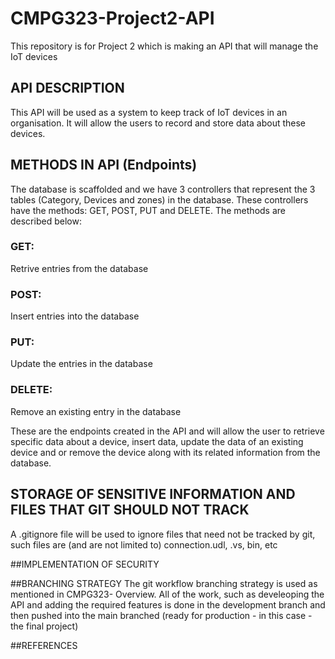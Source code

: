 # CMPG323-Project2-API
This repository is for Project 2 which is making an API that will manage the IoT devices

## API DESCRIPTION
This API will be used as a system to keep track of IoT devices in an organisation. It will allow the users to record and store data about these devices.

## METHODS IN API (Endpoints)
The database is scaffolded and we have 3 controllers that represent the 3 tables (Category, Devices and zones) in the database. These controllers have the methods: GET, POST, PUT and DELETE.
The methods are described below:
### GET:
Retrive entries from the database

### POST:
Insert entries into the database

### PUT:
Update the entries in the database

### DELETE:
Remove an existing entry in the database

These are the endpoints created in the API and will allow the user to retrieve specific data about a device, insert data, update the data of an existing device and or remove the device along with its related information from the database.

## STORAGE OF SENSITIVE INFORMATION AND FILES THAT GIT SHOULD NOT TRACK
A .gitignore file will be used to ignore files that need not be tracked by git, such files are (and are not limited to) connection.udl, .vs, bin, etc

##IMPLEMENTATION OF SECURITY 

##BRANCHING STRATEGY
The git workflow branching strategy is used as mentioned in CMPG323- Overview.
All of the work, such as develeoping the API and adding the required features is done in the development branch and then pushed into the main branched (ready for production - in this case - the final project)

##REFERENCES 
